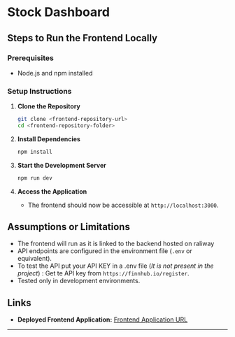 # Stock Dashboard

## Steps to Run the Frontend Locally

### Prerequisites
- Node.js and npm installed

### Setup Instructions

1. **Clone the Repository**
   ```bash
   git clone <frontend-repository-url>
   cd <frontend-repository-folder>
   ```

2. **Install Dependencies**
   ```bash
   npm install
   ```

3. **Start the Development Server**
   ```bash
   npm run dev
   ```

4. **Access the Application**
   - The frontend should now be accessible at `http://localhost:3000`.

## Assumptions or Limitations

- The frontend will run as it is linked to the backend hosted on raliway
- API endpoints are configured in the environment file (`.env` or equivalent).
- To test the API put your API KEY in a .env file (*It is not present in the project*) : Get te API key from `https://finnhub.io/register`.
- Tested only in development environments.

## Links

- **Deployed Frontend Application:** [Frontend Application URL](`https://stock-dashboard-cyan.vercel.app`)

---

